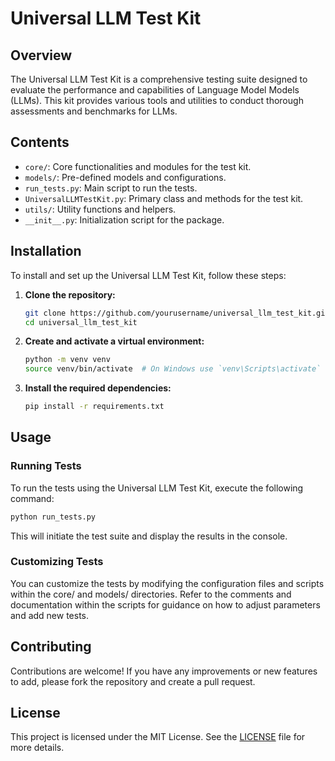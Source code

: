 # Universal LLM Test Kit

## Overview

The Universal LLM Test Kit is a comprehensive testing suite designed to evaluate the performance and capabilities of Language Model Models (LLMs). This kit provides various tools and utilities to conduct thorough assessments and benchmarks for LLMs.

## Contents

- `core/`: Core functionalities and modules for the test kit.
- `models/`: Pre-defined models and configurations.
- `run_tests.py`: Main script to run the tests.
- `UniversalLLMTestKit.py`: Primary class and methods for the test kit.
- `utils/`: Utility functions and helpers.
- `__init__.py`: Initialization script for the package.

## Installation

To install and set up the Universal LLM Test Kit, follow these steps:

1. **Clone the repository:**

    ```sh
    git clone https://github.com/yourusername/universal_llm_test_kit.git
    cd universal_llm_test_kit
    ```

2. **Create and activate a virtual environment:**

    ```sh
    python -m venv venv
    source venv/bin/activate  # On Windows use `venv\Scripts\activate`
    ```

3. **Install the required dependencies:**

    ```sh
    pip install -r requirements.txt
    ```

## Usage

### Running Tests

To run the tests using the Universal LLM Test Kit, execute the following command:

```sh
python run_tests.py
```

This will initiate the test suite and display the results in the console.

### Customizing Tests
You can customize the tests by modifying the configuration files and scripts within the core/ and models/ directories. Refer to the comments and documentation within the scripts for guidance on how to adjust parameters and add new tests.

## Contributing
Contributions are welcome! If you have any improvements or new features to add, please fork the repository and create a pull request.

## License
This project is licensed under the MIT License. See the [LICENSE](LICENSE) file for more details.
